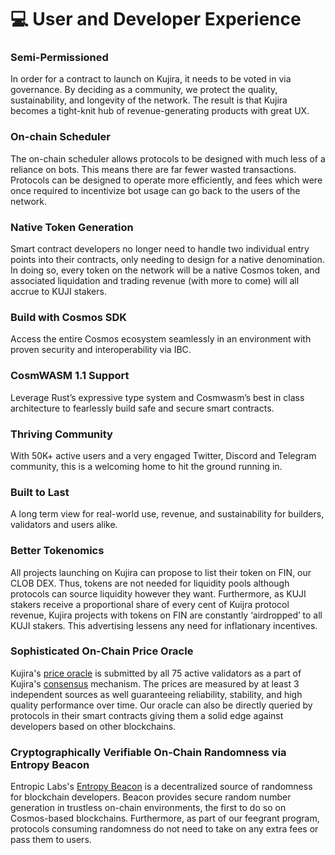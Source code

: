 # 💻 User and Developer Experience

### Semi-Permissioned

In order for a contract to launch on Kujira, it needs to be voted in via governance. By deciding as a community, we protect the quality, sustainability, and longevity of the network. The result is that Kujira becomes a tight-knit hub of revenue-generating products with great UX.

### On-chain Scheduler

The on-chain scheduler allows protocols to be designed with much less of a reliance on bots. This means there are far fewer wasted transactions. Protocols can be designed to operate more efficiently, and fees which were once required to incentivize bot usage can go back to the users of the network.

### Native Token Generation

Smart contract developers no longer need to handle two individual entry points into their contracts, only needing to design for a native denomination. In doing so, every token on the network will be a native Cosmos token, and associated liquidation and trading revenue (with more to come) will all accrue to KUJI stakers.

### Build with Cosmos SDK

Access the entire Cosmos ecosystem seamlessly in an environment with proven security and interoperability via IBC.

### CosmWASM 1.1 Support

Leverage Rust’s expressive type system and Cosmwasm’s best in class architecture to fearlessly build safe and secure smart contracts.

### Thriving Community

With 50K+ active users and a very engaged Twitter, Discord and Telegram community, this is a welcoming home to hit the ground running in.

### Built to Last

A long term view for real-world use, revenue, and sustainability for builders, validators and users alike.

### Better Tokenomics

All projects launching on Kujira can propose to list their token on FIN, our CLOB DEX. Thus, tokens are not needed for liquidity pools although protocols can source liquidity however they want. Furthermore, as KUJI stakers receive a proportional share of every cent of Kuijra protocol revenue, Kujira projects with tokens on FIN are constantly ‘airdropped’ to all KUJI stakers. This advertising lessens any need for inflationary incentives.

### Sophisticated On-Chain Price Oracle

Kujira's [price oracle](../../validators/run-a-node/oracle-price-feeder.md) is submitted by all 75 active validators as a part of Kujira's [consensus](../../governance/staking/#consensus) mechanism. The prices are measured by at least 3 independent sources as well guaranteeing reliability, stability, and high quality performance over time. Our oracle can also be directly queried by protocols in their smart contracts giving them a solid edge against developers based on other blockchains.&#x20;

### Cryptographically Verifiable On-Chain Randomness via Entropy Beacon

Entropic Labs's [Entropy Beacon](../../developers/smart-contracts/entropy-beacon.md) is a decentralized source of randomness for blockchain developers. Beacon provides secure random number generation in trustless on-chain environments, the first to do so on Cosmos-based blockchains. Furthermore, as part of our feegrant program, protocols consuming randomness do not need to take on any extra fees or pass them to users.

